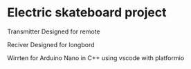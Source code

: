 # Electric skateboard project

Transmitter Designed for remote

Reciver Designed for longbord

Wirrten for Arduino Nano in C++ using vscode with platformio
